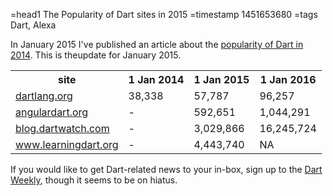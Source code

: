 =head1 The Popularity of Dart sites in 2015
=timestamp 1451653680
=tags Dart, Alexa



In January 2015 I've published an article about the <a href="/the-popularity-of-dart-in-2014.html">popularity of Dart in 2014</a>.
This is theupdate for January 2015.



<table class="popularity">
<tr><th>site</th>                                                                           <th>1 Jan 2014</th><th>1 Jan 2015</th><th>1 Jan 2016</th></tr>
<tr><td><a href="http://dartlang.org/" rel="nofollow">dartlang.org</a></td>                 <td>38,338</td>    <td>   57,787</td> <td>    96,257</td></tr>
<tr><td><a href="https://angulardart.org/" rel="nofollow">angulardart.org</a></td>          <td>-</td>         <td>  592,651</td> <td> 1,044,291</td></tr>
<tr><td><a href="http://blog.dartwatch.com/" rel="nofollow">blog.dartwatch.com</a></td>     <td>-</td>         <td>3,029,866</td> <td>16,245,724</td></tr>
<tr><td><a href="http://www.learningdart.org/" rel="nofollow">www.learningdart.org</a></td> <td>-</td>         <td>4,443,740</td> <td>NA</td></tr>
</table>

<!--
<tr><td><a href="" rel="nofollow"></a></td>     <td>-</td>  <td></td></tr>
-->

If you would like to get Dart-related news to your in-box, sign up to the <a href="http://dartweekly.com/">Dart Weekly</a>,
though it seems to be on hiatus.

